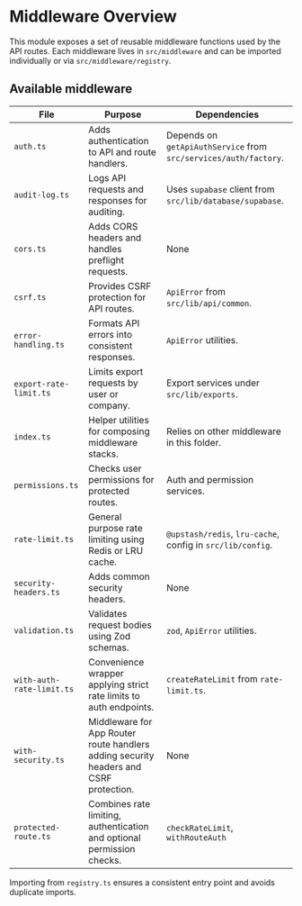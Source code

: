 # Middleware Overview

This module exposes a set of reusable middleware functions used by the API routes.
Each middleware lives in `src/middleware` and can be imported individually or via
`src/middleware/registry`.

## Available middleware

| File | Purpose | Dependencies |
|------|---------|--------------|
| `auth.ts` | Adds authentication to API and route handlers. | Depends on `getApiAuthService` from `src/services/auth/factory`. |
| `audit-log.ts` | Logs API requests and responses for auditing. | Uses `supabase` client from `src/lib/database/supabase`. |
| `cors.ts` | Adds CORS headers and handles preflight requests. | None |
| `csrf.ts` | Provides CSRF protection for API routes. | `ApiError` from `src/lib/api/common`. |
| `error-handling.ts` | Formats API errors into consistent responses. | `ApiError` utilities. |
| `export-rate-limit.ts` | Limits export requests by user or company. | Export services under `src/lib/exports`. |
| `index.ts` | Helper utilities for composing middleware stacks. | Relies on other middleware in this folder. |
| `permissions.ts` | Checks user permissions for protected routes. | Auth and permission services. |
| `rate-limit.ts` | General purpose rate limiting using Redis or LRU cache. | `@upstash/redis`, `lru-cache`, config in `src/lib/config`. |
| `security-headers.ts` | Adds common security headers. | None |
| `validation.ts` | Validates request bodies using Zod schemas. | `zod`, `ApiError` utilities. |
| `with-auth-rate-limit.ts` | Convenience wrapper applying strict rate limits to auth endpoints. | `createRateLimit` from `rate-limit.ts`. |
| `with-security.ts` | Middleware for App Router route handlers adding security headers and CSRF protection. | None |
| `protected-route.ts` | Combines rate limiting, authentication and optional permission checks. | `checkRateLimit`, `withRouteAuth` |

Importing from `registry.ts` ensures a consistent entry point and avoids duplicate imports.
